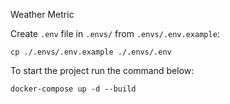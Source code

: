 Weather Metric

Create `.env` file in `.envs/` from `.envs/.env.example`:

    cp ./.envs/.env.example ./.envs/.env


To start the project run the command below:
    
    docker-compose up -d --build
